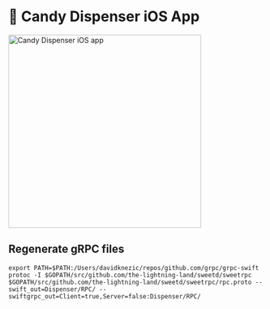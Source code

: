 # 🍬 Candy Dispenser iOS App

<img width="380" alt="Candy Dispenser iOS app" src="https://user-images.githubusercontent.com/198988/46317920-140e7d80-c5d5-11e8-98fa-dd0566e291ab.png">


## Regenerate gRPC files

```
export PATH=$PATH:/Users/davidknezic/repos/github.com/grpc/grpc-swift
protoc -I $GOPATH/src/github.com/the-lightning-land/sweetd/sweetrpc $GOPATH/src/github.com/the-lightning-land/sweetd/sweetrpc/rpc.proto --swift_out=Dispenser/RPC/ --swiftgrpc_out=Client=true,Server=false:Dispenser/RPC/
```

